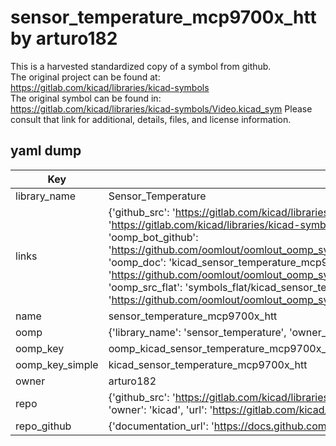 # sensor_temperature_mcp9700x_htt by arturo182  
This is a harvested standardized copy of a symbol from github.  
The original project can be found at:  
https://gitlab.com/kicad/libraries/kicad-symbols  
The original symbol can be found in:
https://gitlab.com/kicad/libraries/kicad-symbols/Video.kicad_sym
Please consult that link for additional, details, files, and license information.  
## yaml dump  
| Key | Value |  
| --- | --- |  
| library_name | Sensor_Temperature |  
| links | {'github_src': 'https://gitlab.com/kicad/libraries/kicad-symbols/Video.kicad_sym', 'github_src_repo': 'https://gitlab.com/kicad/libraries/kicad-symbols', 'oomp_bot': 'kicad_sensor_temperature_mcp9700x_htt/working', 'oomp_bot_github': 'https://github.com/oomlout/oomlout_oomp_symbol_bot/tree/main/kicad_sensor_temperature_mcp9700x_htt/working', 'oomp_doc': 'kicad_sensor_temperature_mcp9700x_htt/working', 'oomp_doc_github': 'https://github.com/oomlout/oomlout_oomp_symbol_doc/tree/main/kicad_sensor_temperature_mcp9700x_htt/working', 'oomp_src_flat': 'symbols_flat/kicad_sensor_temperature_mcp9700x_htt/working', 'oomp_src_flat_github': 'https://github.com/oomlout/oomlout_oomp_symbol_src/tree/main/kicad_sensor_temperature_mcp9700x_htt/working'} |  
| name | sensor_temperature_mcp9700x_htt |  
| oomp | {'library_name': 'sensor_temperature', 'owner_name': 'kicad', 'symbol_name': 'sensor_temperature_mcp9700x_htt'} |  
| oomp_key | oomp_kicad_sensor_temperature_mcp9700x_htt |  
| oomp_key_simple | kicad_sensor_temperature_mcp9700x_htt |  
| owner | arturo182 |  
| repo | {'github_src': 'https://gitlab.com/kicad/libraries/kicad-symbols/Video.kicad_sym', 'name': 'libraries/kicad-symbols', 'owner': 'kicad', 'url': 'https://gitlab.com/kicad/libraries/kicad-symbols'} |  
| repo_github | {'documentation_url': 'https://docs.github.com/rest/repos/repos#get-a-repository', 'message': 'Not Found'} |  

